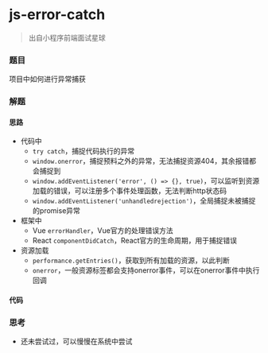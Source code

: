 # js-error-catch

> 出自小程序前端面试星球

### 题目

项目中如何进行异常捕获



### 解题

#### 思路

* 代码中
  * `try catch`，捕捉代码执行的异常
  * `window.onerror`，捕捉预料之外的异常，无法捕捉资源404，其余报错都会捕捉到
  * `window.addEventListener('error', () => {}, true)`，可以监听到资源加载的错误，可以注册多个事件处理函数，无法判断http状态码
  * `window.addEventListener('unhandledrejection')`，全局捕捉未被捕捉的promise异常
* 框架中
  * Vue `errorHandler`，Vue官方的处理错误方法
  * React `componentDidCatch`，React官方的生命周期，用于捕捉错误
* 资源加载
  * `performance.getEntries()`，获取到所有加载的资源，以此判断
  * `onerror`，一般资源标签都会支持onerror事件，可以在onerror事件中执行回调

#### 代码







### 思考

* 还未尝试过，可以慢慢在系统中尝试